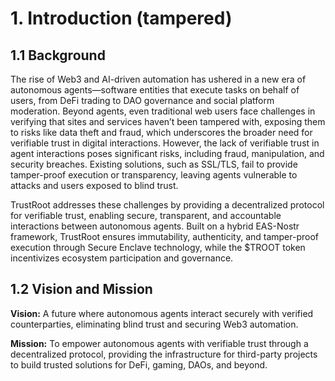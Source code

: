 # 1. Introduction (tampered)

## 1.1 Background
The rise of Web3 and AI-driven automation has ushered in a new era of autonomous agents—software entities that execute tasks on behalf of users, from DeFi trading to DAO governance and social platform moderation. Beyond agents, even traditional web users face challenges in verifying that sites and services haven’t been tampered with, exposing them to risks like data theft and fraud, which underscores the broader need for verifiable trust in digital interactions. However, the lack of verifiable trust in agent interactions poses significant risks, including fraud, manipulation, and security breaches. Existing solutions, such as SSL/TLS, fail to provide tamper-proof execution or transparency, leaving agents vulnerable to attacks and users exposed to blind trust.

TrustRoot addresses these challenges by providing a decentralized protocol for verifiable trust, enabling secure, transparent, and accountable interactions between autonomous agents. Built on a hybrid EAS-Nostr framework, TrustRoot ensures immutability, authenticity, and tamper-proof execution through Secure Enclave technology, while the $TROOT token incentivizes ecosystem participation and governance.

## 1.2 Vision and Mission
**Vision:** A future where autonomous agents interact securely with verified counterparties, eliminating blind trust and securing Web3 automation.

**Mission:** To empower autonomous agents with verifiable trust through a decentralized protocol, providing the infrastructure for third-party projects to build trusted solutions for DeFi, gaming, DAOs, and beyond.

